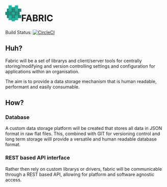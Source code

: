 # ![fabric](https://raw.githubusercontent.com/lexwebb/Fabric/dev/assets/Fabric-Logo-Mini-50x.png)FABRIC

Build Status:  [![CircleCI](https://circleci.com/gh/lexwebb/Fabric/tree/dev.svg?style=svg)](https://circleci.com/gh/lexwebb/Fabric/tree/dev)

## Huh?
Fabric will be a set of librarys and client/server tools for centrally storing/modifying and version controlling settings and configuration for applications within an organisation.

The aim is to provide a data storage mechanism that is human readable, performant and easily consumable.

## How?
### Database
A custom data storage platform will be created that stores all data in JSON format in raw flat files.
This, combined with GIT for versioning control and long term storage willl provide a versatile and human readable database format.

### REST based API interface
Rather then rely on custom librarys or drivers, fabric will be communicable through a REST based API,
allowing for platform and software agnostic access.